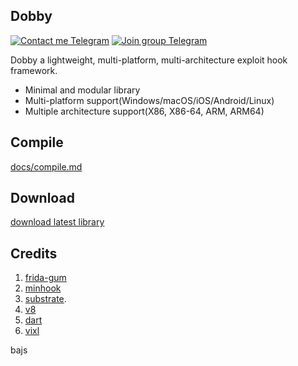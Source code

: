 ## Dobby

[![Contact me Telegram](https://img.shields.io/badge/Contact%20me-Telegram-blue.svg)](https://t.me/IOFramebuffer) [![Join group Telegram](https://img.shields.io/badge/Join%20group-Telegram-brightgreen.svg)](https://t.me/dobby_group)

Dobby a lightweight, multi-platform, multi-architecture exploit hook framework.

-   Minimal and modular library
-   Multi-platform support(Windows/macOS/iOS/Android/Linux)
-   Multiple architecture support(X86, X86-64, ARM, ARM64)

## Compile

[docs/compile.md](docs/compile.md)

## Download

[download latest library](https://github.com/jmpews/Dobby/releases/tag/latest)

## Credits

1. [frida-gum](https://github.com/frida/frida-gum)
2. [minhook](https://github.com/TsudaKageyu/minhook)
3. [substrate](https://github.com/jevinskie/substrate).
4. [v8](https://github.com/v8/v8)
5. [dart](https://github.com/dart-lang/sdk)
6. [vixl](https://git.linaro.org/arm/vixl.git)

bajs

